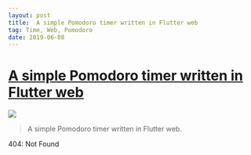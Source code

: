 ```yaml
---
layout: post
title:  A simple Pomodoro timer written in Flutter web
tag: Time, Web, Pomodoro
date: 2019-06-08
---
```


# [A simple Pomodoro timer written in Flutter web](http://github.com/DinoLeung/pomodoro) 

![](https://flutterawesome.com/content/images/2019/05/pomodoro.jpg)
 
> A simple Pomodoro timer written in Flutter web.

 
404: Not Found

